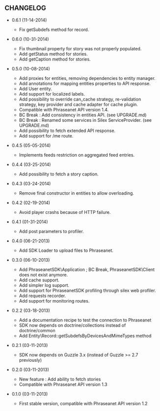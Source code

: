 CHANGELOG
---------
* 0.6.1 (11-14-2014)
  * Fix getSubdefs method for record.
    
* 0.6.0 (10-31-2014)

  * Fix thumbnail property for story was not properly populated.
  * Add getStatus method for stories.
  * Add getCaption method for stories.

* 0.5.0 (10-08-2014)

  * Add proxies for entities, removing dependencies to entity manager.
  * Add annotations for mapping entities properties to API response.
  * Add User entity.
  * Add support for localized labels.
  * Add possibility to override can_cache strategy, re-validation strategy, key provider and
    cache adapter for cache plugin.
  * Compatible with Phraseanet API version 1.4.
  * BC Break : Add consistency in entities API. (see UPGRADE.md)
  * BC Break : Renamed some services in Silex ServiceProvider. (see UPGRADE.md)
  * Add possibility to fetch extended API response.
  * Add support for /me route.

* 0.4.5 (05-05-2014)

  * Implements feeds restriction on aggregated feed entries.

* 0.4.4 (03-25-2014)

  * Add possibility to fetch a story caption.

* 0.4.3 (03-24-2014)

  * Remove final constructor in entities to allow overloading.

* 0.4.2 (02-19-2014)

  * Avoid player crashs because of HTTP failure.

* 0.4.1 (01-31-2014)

  * Add post parameters to profiler.

* 0.4.0 (06-21-2013)

  * Add SDK Loader to upload files to Phraseanet.

* 0.3.0 (06-10-2013)

  * Add PhraseanetSDK\Application ; BC Break, PhraseanetSDK\Client does not
    exist anymore.
  * Add cache support.
  * Add simpler log support.
  * Add support for PhraseanetSDK profiling through silex web profiler.
  * Add requests recorder.
  * Add support for monitoring routes.

* 0.2.2 (03-18-2013)

  * Add a documentation recipe to test the connection to Phraseanet
  * SDK now depends on doctrine/collections instead of doctrine/common
  * Add Entity\Record::getSubdefsByDevicesAndMimeTypes method

* 0.2.1 (03-11-2013)

  * SDK now depends on Guzzle 3.x (instead of Guzzle >= 2.7 previously)

* 0.2.0 (03-11-2013)

  * New feature : Add ability to fetch stories
  * Compatible with Phraseanet API version 1.3

* 0.1.0 (03-11-2013)

  * First stable version, compatible with Phraseanet API version 1.2
